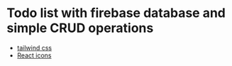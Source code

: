 # Todo list with firebase database and simple CRUD operations

- [tailwind css](https://tailwind.build/classes)
- [React icons](https://www.npmjs.com/package/react-icons)
